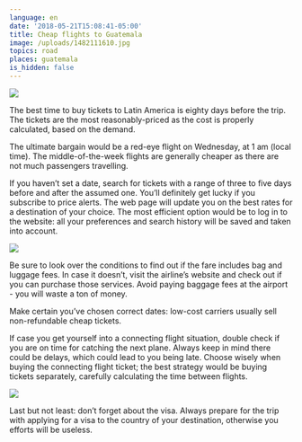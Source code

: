 ```yaml
---
language: en
date: '2018-05-21T15:08:41-05:00'
title: Cheap flights to Guatemala
image: /uploads/1482111610.jpg
topics: road
places: guatemala
is_hidden: false
---
```

![](/uploads/1482111610.jpg)

The best time to buy tickets to Latin America is eighty days before the trip. The tickets are the most reasonably-priced as the cost is properly calculated, based on the demand. 

The ultimate bargain would be a red-eye flight on Wednesday, at 1 am (local time). The middle-of-the-week flights are generally cheaper as there are not much passengers travelling.

If you haven’t set a date, search for tickets with a range of three to five days before and after the assumed one. You’ll definitely get lucky if you subscribe to price alerts. The web page will update you on the best rates for a destination of your choice. The most efficient option would be to log in to the website: all your preferences and search history will be saved and taken into account.

![](/uploads/avyabylety_onlain_800.jpg)

Be sure to look over the conditions to find out if the fare includes bag and luggage fees. In case it doesn’t, visit the airline’s website and check out if you can purchase those services. Avoid paying baggage fees at the airport - you will waste a ton of money. 

Make certain you’ve chosen correct dates: low-cost carriers usually sell non-refundable cheap tickets.

If case you get yourself into a connecting flight situation, double check if you are on time for catching the next plane. Always keep in mind there could be delays, which could lead to you being late. Choose wisely when buying the connecting flight ticket; the best strategy would be buying tickets separately, carefully calculating the time between flights.

![](/uploads/виза1.jpg)

Last but not least: don’t forget about the visa. Always prepare for the trip with applying for a visa to the country of your destination, otherwise you efforts will be useless.
